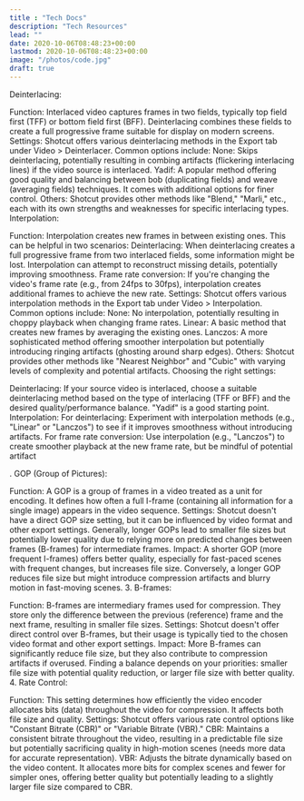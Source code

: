 ```yaml
---
title : "Tech Docs"
description: "Tech Resources"
lead: ""
date: 2020-10-06T08:48:23+00:00
lastmod: 2020-10-06T08:48:23+00:00
image: "/photos/code.jpg"
draft: true
---
```




Deinterlacing:

Function: Interlaced video captures frames in two fields, typically top field first (TFF) or bottom field first (BFF). Deinterlacing combines these fields to create a full progressive frame suitable for display on modern screens.
Settings: Shotcut offers various deinterlacing methods in the Export tab under Video > Deinterlacer. Common options include:
None: Skips deinterlacing, potentially resulting in combing artifacts (flickering interlacing lines) if the video source is interlaced.
Yadif: A popular method offering good quality and balancing between bob (duplicating fields) and weave (averaging fields) techniques. It comes with additional options for finer control.
Others: Shotcut provides other methods like "Blend," "Marli," etc., each with its own strengths and weaknesses for specific interlacing types.
Interpolation:

Function: Interpolation creates new frames in between existing ones. This can be helpful in two scenarios:
Deinterlacing: When deinterlacing creates a full progressive frame from two interlaced fields, some information might be lost. Interpolation can attempt to reconstruct missing details, potentially improving smoothness.
Frame rate conversion: If you're changing the video's frame rate (e.g., from 24fps to 30fps), interpolation creates additional frames to achieve the new rate.
Settings: Shotcut offers various interpolation methods in the Export tab under Video > Interpolation. Common options include:
None: No interpolation, potentially resulting in choppy playback when changing frame rates.
Linear: A basic method that creates new frames by averaging the existing ones.
Lanczos: A more sophisticated method offering smoother interpolation but potentially introducing ringing artifacts (ghosting around sharp edges).
Others: Shotcut provides other methods like "Nearest Neighbor" and "Cubic" with varying levels of complexity and potential artifacts.
Choosing the right settings:

Deinterlacing: If your source video is interlaced, choose a suitable deinterlacing method based on the type of interlacing (TFF or BFF) and the desired quality/performance balance. "Yadif" is a good starting point.
Interpolation:
For deinterlacing: Experiment with interpolation methods (e.g., "Linear" or "Lanczos") to see if it improves smoothness without introducing artifacts.
For frame rate conversion: Use interpolation (e.g., "Lanczos") to create smoother playback at the new frame rate, but be mindful of potential artifact


. GOP (Group of Pictures):

Function: A GOP is a group of frames in a video treated as a unit for encoding. It defines how often a full I-frame (containing all information for a single image) appears in the video sequence.
Settings: Shotcut doesn't have a direct GOP size setting, but it can be influenced by video format and other export settings. Generally, longer GOPs lead to smaller file sizes but potentially lower quality due to relying more on predicted changes between frames (B-frames) for intermediate frames.
Impact: A shorter GOP (more frequent I-frames) offers better quality, especially for fast-paced scenes with frequent changes, but increases file size. Conversely, a longer GOP reduces file size but might introduce compression artifacts and blurry motion in fast-moving scenes.
3. B-frames:

Function: B-frames are intermediary frames used for compression. They store only the difference between the previous (reference) frame and the next frame, resulting in smaller file sizes.
Settings: Shotcut doesn't offer direct control over B-frames, but their usage is typically tied to the chosen video format and other export settings.
Impact: More B-frames can significantly reduce file size, but they also contribute to compression artifacts if overused. Finding a balance depends on your priorities: smaller file size with potential quality reduction, or larger file size with better quality.
4. Rate Control:

Function: This setting determines how efficiently the video encoder allocates bits (data) throughout the video for compression. It affects both file size and quality.
Settings: Shotcut offers various rate control options like "Constant Bitrate (CBR)" or "Variable Bitrate (VBR)."
CBR: Maintains a consistent bitrate throughout the video, resulting in a predictable file size but potentially sacrificing quality in high-motion scenes (needs more data for accurate representation).
VBR: Adjusts the bitrate dynamically based on the video content. It allocates more bits for complex scenes and fewer for simpler ones, offering better quality but potentially leading to a slightly larger file size compared to CBR.


